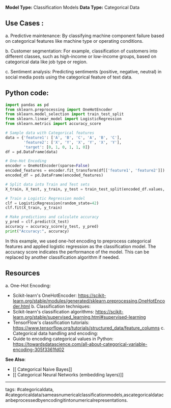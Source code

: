 **Model Type:**  Classification Models
**Data Type:**  Categorical Data

## Use Cases :

a. Predictive maintenance: By classifying machine component failure based on categorical features like machine type or operating conditions.

b. Customer segmentation: For example, classification of customers into different classes, such as high-income or low-income groups, based on categorical data like job type or region.

c. Sentiment analysis: Predicting sentiments (positive, negative, neutral) in social media posts using the categorical feature of text data.


## Python code: 

```python
import pandas as pd
from sklearn.preprocessing import OneHotEncoder
from sklearn.model_selection import train_test_split
from sklearn.linear_model import LogisticRegression
from sklearn.metrics import accuracy_score

# Sample data with Categorical features
data = {'feature1': ['A', 'B', 'C', 'A', 'B', 'C'],
        'feature2': ['X', 'Y', 'X', 'Y', 'X', 'Y'],
        'target': [0, 1, 0, 1, 1, 0]}
df = pd.DataFrame(data)

# One-Hot Encoding
encoder = OneHotEncoder(sparse=False)
encoded_features = encoder.fit_transform(df[['feature1', 'feature2']])
encoded_df = pd.DataFrame(encoded_features)

# Split data into Train and Test sets
X_train, X_test, y_train, y_test = train_test_split(encoded_df.values, df['target'].values, test_size=0.33, random_state=42)

# Train a Logistic Regression model
clf = LogisticRegression(random_state=42)
clf.fit(X_train, y_train)

# Make predictions and calculate accuracy
y_pred = clf.predict(X_test)
accuracy = accuracy_score(y_test, y_pred)
print("Accuracy:", accuracy)
```

In this example, we used one-hot encoding to preprocess categorical features and applied logistic regression as the classification model. The accuracy score indicates the performance of the model. This can be replaced by another classification algorithm if needed.


## Resources

a. One-Hot Encoding:
- Scikit-learn's OneHotEncoder: https://scikit-learn.org/stable/modules/generated/sklearn.preprocessing.OneHotEncoder.html
b. Classification techniques:
- Scikit-learn's classification algorithms: https://scikit-learn.org/stable/supervised_learning.html#supervised-learning
- TensorFlow's classification tutorials: https://www.tensorflow.org/tutorials/structured_data/feature_columns
c. Categorical data handling and encoding:
- Guide to encoding categorical values in Python: https://towardsdatascience.com/all-about-categorical-variable-encoding-305f3361fd02

**See Also**:

- [[ Categorical Naive Bayes]]
- [[ Categorical Neural Networks (embedding layers)]]

---
tags: #categoricaldata, #categoricaldata/sameasnumericalclassificationmodels,ascategoricaldatacanbeprocessedbyencodingitintonumericalrepresentations.
